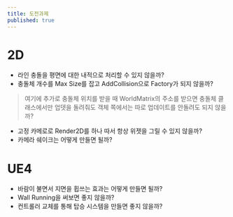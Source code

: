```yaml
---
title: 도전과제
published: true
---
```



# 2D
- 라인 충돌을 평면에 대한 내적으로 처리할 수 있지 않을까?
- 충돌체 개수를 Max Size를 잡고 AddCollision으로 Factory가 되지 않을까?
> 여기에 추가로 충돌체 위치를 받을 때 WorldMatrix의 주소를 받으면
> 충돌체 클래스에서만 업뎃을 돌려줘도 객체 쪽에서는 따로 업데이트를 안돌려도 되지 않을까?
- 고정 카메로로 Render2D를 하나 따서 항상 위젯을 그릴 수 있지 않을까?
- 카메라 쉐이크는 어떻게 만들면 될까?

# UE4
- 바람이 불면서 지면을 휩쓰는 효과는 어떻게 만들면 될까?
- Wall Running을 써보면 좋지 않을까?
- 컨트롤러 교체를 통해 탑승 시스템을 만들면 좋지 않을까?

